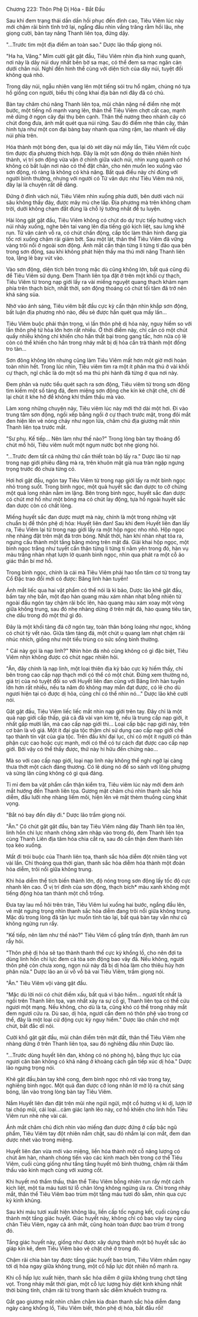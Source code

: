 




Chương 223: Thôn Phệ Dị Hỏa - Bắt Đầu


Sau khi đem trạng thái dần dần hồi phục đến đỉnh cao, Tiêu Viêm lúc này mới chậm rãi bình tĩnh trở lại, ngẩng đầu nhìn vầng trăng rằm hồi lâu, nhẹ giọng cười, bàn tay nâng Thanh liên tọa, đứng dậy.

"...Trước tìm một địa điểm an toàn sao." Dược lão thấp giọng nói.

"Ha ha, Vâng." Mỉm cười gật gật đầu, Tiêu Viêm nhìn địa hình xung quanh, nơi này là dãy núi duy nhất bên bờ sa mạc, có thể đem sa mạc ngăn cản dưới chân núi. Nghĩ đến hình thể cùng với diện tích của dãy núi, tuyệt đối không quá nhỏ.

Trong dãy núi, ngẫu nhiên vang lên một tiếng sói tru hổ ngâm, chúng nó tựa hồ giống con người, biểu thị công khai địa bàn nơi đây đã có chủ.

Bàn tay chăm chú nâng Thanh liên tọa, mũi chân nặng nề điểm nhẹ một bước, một tiếng nổ mạnh vang lên, thân thể Tiêu Viêm chợt cất cao, mạnh mẽ dừng ở ngọn cây đại thụ bên cạnh. Thân thể nương theo nhánh cây có chút đong đưa, ánh mắt quét qua núi rừng. Sau đó điểm nhẹ thân cây, thân hình tựa như một con đại bàng bay nhanh qua rừng rậm, lao nhanh về dãy núi phía trên.

Hóa thành một bóng đen, qua lại dò xét dãy núi mấy lần, Tiêu Viêm rốt cuộc tìm được địa phương thích hợp. Đây là một sơn động do thiên nhiên hình thành, vị trí sơn động vừa vặn ở chính giữa vách núi, nhìn xung quanh cơ hồ không có bất luận nơi nào có thể đặt chân, cho nên muốn leo xuống vào sơn động, rõ ràng là không có khả năng. Bất quá điều này chỉ đúng với người bình thường, nhưng với người có Tử vân dực như Tiêu Viêm mà nói, đây lại là chuyện rất dễ dàng.

Đứng ở đỉnh vách núi, Tiêu Viêm nhìn xuống phía dưới, bên dưới vách núi sâu không thấy đáy, được mây mù che lấp. Địa phương mà trên không chạm trời, dưới không chạm đất đúng là chỗ lý tưởng nhất để tu luyện.

Hài lòng gật gật đầu, Tiêu Viêm không có chút do dự trực tiếp hướng vách núi nhảy xuống, nghe bên tai vang lên địa tiếng gió kịch liệt, sau lưng khẽ run. Tử vân cánh vỗ ra, có chút chấn động, cấp tốc làm thân hình đang gia tốc rơi xuống chậm rãi giảm bớt. Sau một lát, thân thể Tiêu Viêm đã vững vàng trôi nổi ở ngoài sơn động. Ánh mắt cẩn thận từng li từng tí đảo qua bên trong sơn động, sau khi không phát hiện thấy ma thú mới nâng Thanh liên tọa, lặng lẽ bay vút vào.

Vào sơn động, diện tích bên trong mặc dù cũng không lớn, bất quá cũng đủ để Tiêu Viêm sử dụng. Đem Thanh liên tọa đặt ở trên một khối cự thạch, Tiêu Viêm từ trong nạp giới lấy ra vài miếng nguyệt quang thạch khảm nạm phía trên thạch bích, nhất thời, sơn động thoáng có chút tối tăm đã trở nên khá sáng sủa.

Nhờ vào ánh sáng, Tiêu viêm bắt đầu cực kỳ cẩn thận nhìn khắp sơn động, bất luận địa phương nhỏ nào, đều sẻ được hắn quét qua mấy lần...

Tiêu Viêm buộc phải thận trọng, vì lần thôn phệ dị hỏa này, nguy hiểm so với lần thôn phệ tử hỏa lớn hơn rất nhiều. Ở thời điểm này, chỉ cần có một chút quấy nhiễu không chỉ khiến cho hắn thất bại trong gang tấc, hơn nữa có lẽ còn có thể khiến cho hắn trong nháy mắt bị dị hỏa cắn trả thành một đống tro tàn...

Sơn đông không lớn nhưng cũng làm Tiêu Viêm mất hơn một giờ mới hoàn toàn nhìn hết. Trong lúc nhìn, Tiêu viêm tìm ra một ít phân ma thú ở vài khối cự thạch, ngĩ chắc là do một số ma thú phi hành đã từng ở qua nơi này.

Đem phân và nước tiểu quét sạch ra sơn động, Tiêu viêm từ trong sơn động tìm kiếm một số tảng đá, đem miệng sơn động che kín kẻ chặt chẽ, chỉ để lại chút ít khe hở để không khí thẩm thấu mà vào.

Làm xong những chuyện này, Tiêu viêm lúc này mới thở dài một hơi. Đi vào trung tâm sơn động, ngồi xếp bằng ngồi ở cự thạch trước mặt, trong đôi mắt đen hiện lên vẻ nóng cháy như ngọn lửa, chăm chú địa giương mắt nhìn Thanh liên tọa trước mắt.

"Sư phụ. Kế tiếp... Nên làm như thế nào?" Trong lòng bàn tay thoáng đổ chút mồ hôi, Tiêu viêm nuốt một ngụm nước bọt nhẹ giọng hỏi.

"...Trước đem tất cả những thứ cần thiết toàn bộ lấy ra." Dược lão từ nạp trong nạp giới phiêu đãng mà ra, trên khuôn mặt già nua tràn ngập ngưng trọng trước đó chưa từng có.

Hơi hơi gật đầu, ngón tay Tiêu Viêm từ trong nạp giới lấy ra một bình ngọc nhỏ trong suốt. Trong bình ngọc, một quả huyết sắc đan dược to cỡ chừng một quả long nhãn nằm im lặng. Bên trong bình ngọc, huyết sắc đan dược có chút mơ hồ như một bóng ma có chút lay động, tựa hồ ngoài huyêt sắc đan dược còn có chất lỏng.

Miếng huyết sắc đan dược mượt mà này, chính là một trong những vật chuẩn bị để thôn phệ dị hỏa: Huyết liên đan! Sau khi đem Huyết liên đan lấy ra, Tiêu Viêm lại từ trong nạp giới lấy ra một hộp ngọc nho nhỏ. Hộp ngọc nhẹ nhàng đặt trên mặt đá trơn bóng. Nhất thời, hàn khí nhàn nhạt tỏa ra, ngưng cấu thành một tầng băng mỏng trên mặt đá. Giải khai hộp ngọc, một bình ngọc trắng như tuyết cẩn thận từng li từng tí nằm yên trong đó, hàn vụ màu trắng nhàn nhạt lượn lờ quanh bình ngọc, nhìn qua phát ra một cỗ ảo giác thần bí mơ hồ.

Trong bình ngọc, chính là cái mà Tiêu Viêm phải hao tổn tâm cơ từ trong tay Cổ Đặc trao đổi mới có được: Băng linh hàn tuyền!

Ánh mắt liếc qua hai vật phẩm có thể nói là kì bảo, Dược lão khẽ gật đầu, bấm tay nhẹ bắn, một đạo hàn quang màu xám nhàn nhạt bỗng nhiên từ ngoài đầu ngón tay chậm rãi bốc lên, hào quang màu xám xoay một vòng giữa không trung, sau đó nhẹ nhàng dừng ở trên mặt đá, hào quang tiêu tán, che dấu trong đó một thứ gì đó.

Đây là một khối tảng đá cỡ ngón tay, toàn thân bóng loáng như ngọc, không có chút tỳ vết nào. Giữa tâm tảng đá, một chút u quang lam nhạt chậm rãi nhúc nhích, giống như một tiểu trùng co sức sống bình thường.

" Cái này gọi là nạp linh?" Nhìn hòn đá nhỏ cũng không có gì đặc biệt, Tiêu Viêm nhịn không được có chút ngạc nhiên hỏi.

"Ân, đây chính là nạp linh, một loại thiên địa kỳ bảo cực kỳ hiếm thấy, chỉ bên trong cao cấp nạp thạch mới có thể có một chút. Đừng xem thường nó, giá trị của nó tuyệt đối so với Huyết liên đan cùng với Băng linh hàn tuyền lớn hơn rất nhiều, nếu ta năm đó không may mắn đạt được, có lẽ cho dù ngươi hiện tại có được dị hỏa, cũng chỉ có thể nhìn nó..." Dược lão khẽ cười nói.

Gật gật đầu, Tiêu Viêm liếc liếc mắt nhìn nạp giới trên tay. Đây chỉ là một quả nạp giới cấp thấp, giá cả đã vài vạn kim tệ, nếu là trung cấp nạp giới, ít nhất gấp mười lần, mà cao cấp nạp giới thì... Loại cấp bậc nạp giới này, trên cơ bản là vô giá. Một ít đại gia tộc thậm chí sử dụng cao cấp nạp giới chế tạo thành tín vật của gia tộc. Trên đấu khí đại lục, chỉ có một ít người có thân phận cực cao hoặc cực mạnh, mới có thể có tư cách đạt được cao cấp nạp giới. Bởi vậy có thể thấy được, thứ này hi hữu đến chừng nào...

Mà so với cao cấp nạp giới, loại nạp linh này không thể nghi ngờ lại càng thưa thớt một cách đáng thương. Có lẽ dùng nó để so sánh với lông phượng và sừng lân cũng không có gì quá đáng.

Tỉ mỉ đem ba vật phẩm cẩn thận kiểm tra, Tiêu viêm lúc này mới đem ánh mắt hướng đến Thanh liên tọa. Gương mặt chăm chú nhìn thanh sắc hỏa diễm, đầu lưỡi nhẹ nhàng liếm môi, hiện lên vẻ mặt thèm thuồng cùng khát vọng.

"Bắt nó bay đến đây đi." Dược lão trầm giọng nói.

"Ân." Có chút gật gật đầu, bàn tay Tiêu Viêm nâng đáy Thanh liên tọa lên, linh hồn chi lực nhanh chóng xâm nhập vào trong đó, đem Thanh liên tọa cùng Thanh Liên địa tâm hỏa chia cắt ra, sau đó cẩn thận đem thanh liên tọa kéo xuống.

Mất đi trói buộc của Thanh liên tọa, thanh sắc hỏa diễm đột nhiên tăng vọt vài lần. Chỉ thoáng qua thời gian, thanh sắc hỏa diễm hóa thành một đoàn hỏa diễm, trôi nổi giữa không trung.

Khi hỏa diễm thể tích biến thành lớn, độ nóng trong sơn động lấy tốc độ cực nhanh lên cao. Ở vị trí đỉnh của sơn động, thạch bích* màu xanh không một tiếng động hòa tan thành một chỗ trống.

Đưa tay lau mồ hôi trên trán, Tiêu Viêm lui xuống hai bước, ngẩng đầu lên, vẻ mặt ngưng trọng nhìn thanh sắc hỏa diễm đang trôi nổi giữa không trung. Mặc dù trong lòng đã tận lực muốn tỉnh táo lại, bất quá bàn tay vẫn như cũ không ngừng run rẩy.

"Kế tiếp, nên làm như thế nào?" Tiêu Viêm cố gắng trấn định, thanh âm run rẩy hỏi.

"Thôn phệ dị hỏa sẽ tạo thành thanh thế cực kỳ khổng lồ, cho nên đợi ta dùng linh hồn chi lực đem cả tòa sơn động bao vây đã. Nếu không, ngươi thôn phệ còn chưa xong, ngọn núi này đã bị dị hỏa làm cho thiêu hủy hơn phân nửa." Dược lão an ủi vỗ vỗ bả vai Tiêu Viêm, trầm giọng nói.

"Ân." Tiêu Viêm vội vàng gật đầu.

"Mặc dù lời nói có chút điềm xấu, bất quá vì bảo hiểm... ngươi tốt nhất là ngồi trên Thanh liên tọa, vạn nhất xảy ra sự cố gì, Thanh liên tọa có thể cứu ngươi một mạng. Nếu không, cho dù là ta, cũng khó có thể trong nháy mắt đem ngươi cứu ra. Dù sao, dị hỏa, ngươi cần đem nó thôn phệ vào trong cơ thể, đây là một loại cử động cực kỳ nguy hiểm." Dược lão chần chờ một chút, bất đắc dĩ nói.

Cười khổ gật gật đầu, mũi chân điểm trên mặt đất, thân thể Tiêu Viêm nhẹ nhàng dừng ở trên Thanh liên tọa, sau đó nghiêng đầu nhìn Dược lão.

"...Trước dùng huyết liên đan, không có nó phòng hộ, bằng thực lực của ngươi căn bản không có khả năng ở khoảng cách gần tiếp xúc dị hỏa." Dược lão ngưng trọng nói.

Khẽ gật đầu,bàn tay khẽ cong, đem bình ngọc nhỏ rơi vào trong tay, nghiêng bình ngọc. Một quả đan dược cỡ long nhãn lờ mờ lộ ra chút sáng bóng, lăn vào trong lòng bàn tay Tiêu Viêm.

Nắm Huyết liên đan đặt trên mũi nhẹ ngửi ngửi, một cổ hương vị kì dị, lượn lờ tại chóp mũi, cái loại...cảm giác lạnh lẽo này, cơ hồ khiến cho linh hồn Tiêu Viêm run nhè nhẹ vài cái.

Ánh mắt chăm chú đích nhìn vào miếng đan dược đứng ở cấp bậc ngũ phẩm, Tiêu Viêm tay đột nhiên nắm chặt, sau đó nhắm lại con mắt, đem dan dược nhét vào trong miệng.

Huyết liên đan vừa mới vào miệng, liền hóa thành một cỗ năng lượng có chút âm hàn, nhanh chóng tiến vào các kinh mach bên trong cơ thể Tiêu Viêm, cuối cùng giống như tầng tầng huyết mô bình thường, chậm rãi thẩm thấu vào kinh mạch cùng với xương cốt.

Khi huyết mô thẩm thấu, thân thể Tiêu Viêm bỗng nhiên run rẩy một cách kịch liệt, một tia máu tươi từ lỗ chân lông không ngừng ứa ra. Chỉ trong nháy mắt, thân thể Tiêu Viêm bao trùm một tầng máu tươi đỏ sẫm, nhìn qua cực kỳ kinh khủng.

Sau khi máu tươi xuất hiện không lâu, liền cấp tốc ngưng kết, cuối cùng cấu thành một tầng giác huyết. Giác huyết này, không chỉ có bao vây tay cùng chân Tiêu Viêm, ngay cả ánh mắt, cũng hoàn toàn được bao trùm ở trong đó.

Tầng giác huyết này, giống như được xây dựng thành một bộ huyết sắc áo giáp kín kẽ, đem Tiêu Viêm bảo vệ chặt chẽ ở trong đó.

Chậm rãi chìa bàn tay được tầng giác huyết bao trùm, Tiêu Viêm nhắm ngay tới dị hỏa ngay giữa không trung, một cổ hấp lực đột nhiên nổ mạnh ra.

Khi cỗ hấp lực xuất hiện, thanh sắc hỏa diễm ở giữa không trung chợt tăng vọt. Trong nháy mắt thời gian, một cỗ lực lượng hủy diệt kinh khủng nhất thời bừng tỉnh, chậm rãi từ trong thanh sắc diễm khuếch trương ra.

Gắt gao giương mắt nhìn chằm chằm kia đoàn thanh sắc hỏa diễm đang ngày càng khổng lồ, Tiêu Viêm biết, thôn phệ dị hỏa, bắt đầu rồi!




